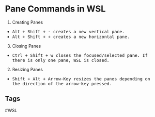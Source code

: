 # Pane Commands in WSL
1. Creating Panes  
* <kbd>Alt<kbd> + <kbd>Shift<kbd> + <kbd>-<kbd> creates a new vertical pane.  
* <kbd>Alt<kbd> + <kbd>Shift<kbd> + <kbd>+<kbd> creates a new horizontal pane.  
3. Closing Panes  
* <kbd>Ctrl<kbd> + <kbd>Shift<kbd> + <kbd>w<kbd> closes the focused/selected pane. If there is only one pane, WSL is closed.    
2. Resizing Panes
* <kbd>Shift<kbd> + <kbd>Alt<kbd> + <kbd>Arrow-Key<kbd> resizes the panes depending on the direction of the arrow-key pressed.  

## Tags
#WSL
